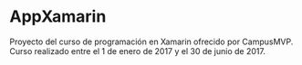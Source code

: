 # AppXamarin
Proyecto del curso de programación en Xamarin ofrecido por CampusMVP.
Curso realizado entre el 1 de enero de 2017 y el 30 de junio de 2017.

